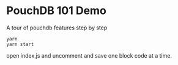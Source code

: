 # PouchDB 101 Demo

A tour of pouchdb features step by step

```
yarn
yarn start
```

open index.js and uncomment and save one block code at a time.
